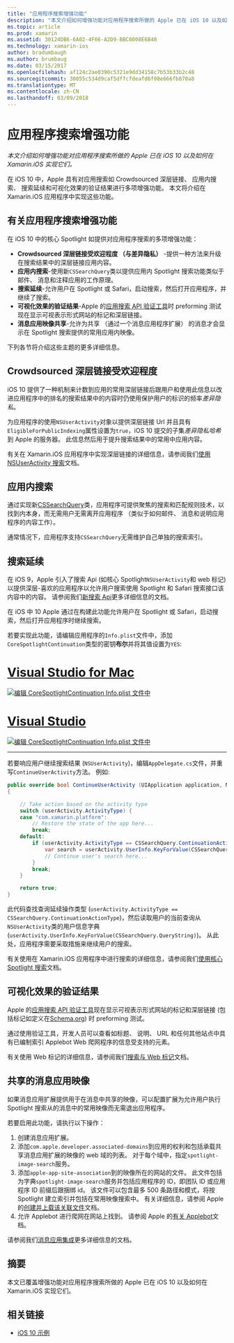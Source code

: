 ```yaml
---
title: "应用程序搜索增强功能"
description: "本文介绍如何增强功能对应用程序搜索所做的 Apple 已在 iOS 10 以及如何在 Xamarin.iOS 实现它们。"
ms.topic: article
ms.prod: xamarin
ms.assetid: 30124DB6-6A02-4F66-A2D9-BBC8008E6B48
ms.technology: xamarin-ios
author: bradumbaugh
ms.author: brumbaug
ms.date: 03/15/2017
ms.openlocfilehash: af124c2ae0390c5321e9dd34158c7b53b33b2c48
ms.sourcegitcommit: 30055c534d9caf5dffcfdeafd6f08e666fb870a8
ms.translationtype: MT
ms.contentlocale: zh-CN
ms.lasthandoff: 03/09/2018
---
```

# <a name="app-search-enhancements"></a>应用程序搜索增强功能

_本文介绍如何增强功能对应用程序搜索所做的 Apple 已在 iOS 10 以及如何在 Xamarin.iOS 实现它们。_

在 iOS 10 中，Apple 具有对应用搜索如 Crowdsourced 深层链接、 应用内搜索、 搜索延续和可视化效果的验证结果进行多项增强功能。 本文将介绍在 Xamarin.iOS 应用程序中实现这些功能。

## <a name="about-app-search-enhancements"></a>有关应用程序搜索增强功能

在 iOS 10 中的核心 Spotlight 如提供对应用程序搜索的多项增强功能：

- **Crowdsourced 深层链接受欢迎程度 （与差异隐私）** -提供一种方法来升级在搜索结果中的深层链接应用内容。
- **应用内搜索**-使用新`CSSearchQuery`类以提供应用内 Spotlight 搜索功能类似于邮件、 消息和注释应用的工作原理。
- **搜索延续**-允许用户在 Spotlight 或 Safari，启动搜索，然后打开应用程序，并继续了搜索。
- **可视化效果的验证结果**-Apple 的[应用搜索 API 验证工具](https://search.developer.apple.com/appsearch-validation-tool)时 preforming 测试现在显示可视表示形式网站的标记和深层链接。
- **消息应用映像共享**-允许为共享 （通过一个消息应用程序扩展） 的消息才会显示在 Spotlight 搜索提供的常用应用内映像。

下列各节将介绍这些主题的更多详细信息。

## <a name="crowdsourced-deep-link-popularity"></a>Crowdsourced 深层链接受欢迎程度

iOS 10 提供了一种机制来计数到应用的常用深层链接后跟用户和使用此信息以改进应用程序中的排名的搜索结果中的内容时仍使用保护用户的标识的频率*差异隐私*。

为应用程序的使用`NSUserActivity`对象以提供深层链接 Url 并且具有`EligibleForPublicIndexing`属性设置为`true`，iOS 10 提交的子集*差异隐私哈希*到 Apple 的服务器。 此信息然后用于提升搜索结果中的常用中应用内容。

有关在 Xamarin.iOS 应用程序中实现深层链接的详细信息，请参阅我们[使用 NSUserActivity 搜索](~/ios/platform/search/nsuseractivity.md)文档。

## <a name="in-app-searching"></a>应用内搜索

通过实现新[CSSearchQuery](https://developer.apple.com/reference/corespotlight/cssearchquery)类，应用程序可提供聚焦的搜索和匹配规则技术，以找到内本身，而无需用户无需离开应用程序 （类似于如何邮件、 消息和说明应用程序的内容工作）。

通常情况下，应用程序支持`CSSearchQuery`无需维护自己单独的搜索索引。 

## <a name="search-continuation"></a>搜索延续

在 iOS 9，Apple 引入了搜索 Api (如核心 Spotlight`NSUserActivity`和 web 标记) 以提供深层-喜欢的应用程序以允许用户搜索使用 Spotlight 和 Safari 搜索接口该内容中的内容。 请参阅我们[新搜索 Api](~/ios/platform/search/index.md)更多详细信息的文档。

在 iOS 中 10 Apple 通过在构建此功能允许用户在 Spotlight 或 Safari，启动搜索，然后打开应用程序时继续搜索。 

若要实现此功能，请编辑应用程序的`Info.plist`文件中，添加`CoreSpotlightContinuation`类型的密钥**布尔**并将其值设置为`YES`:

# <a name="visual-studio-for-mactabvsmac"></a>[Visual Studio for Mac](#tab/vsmac)

[![](app-search-enhancements-images/search01.png "编辑 CoreSpotlightContinuation Info.plist 文件中")](app-search-enhancements-images/search01.png#lightbox)

# <a name="visual-studiotabvswin"></a>[Visual Studio](#tab/vswin)

[![](app-search-enhancements-images/searchw01.png "编辑 CoreSpotlightContinuation Info.plist 文件中")](app-search-enhancements-images/search01.png#lightbox)

-----

若要响应用户继续搜索结果 (`NSUserActivity`)，编辑`AppDelegate.cs`文件，并重写`ContinueUserActivity`方法。 例如:

```csharp
public override bool ContinueUserActivity (UIApplication application, NSUserActivity userActivity, UIApplicationRestorationHandler completionHandler)
{

    // Take action based on the activity type
    switch (userActivity.ActivityType) {
    case "com.xamarin.platform":
        // Restore the state of the app here...
        break;
    default:
        if (userActivity.ActivityType == CSSearchQuery.ContinuationActionType) {
            var search = userActivity.UserInfo.KeyForValue(CSSearchQuery.QueryString);
            // Continue user's search here...
        }
        break;
    }

    return true;
}
```

此代码查找查询延续操作类型 (`userActivity.ActivityType == CSSearchQuery.ContinuationActionType`)，然后读取用户的当前查询从`NSUserActivity`类的用户信息字典 (`userActivity.UserInfo.KeyForValue(CSSearchQuery.QueryString)`)。 从此处，应用程序需要采取措施来继续用户的搜索。

有关使用在 Xamarin.iOS 应用程序中进行搜索的详细信息，请参阅我们[使用核心 Spotlight 搜索](~/ios/platform/search/corespotlight.md)文档。

## <a name="visualization-of-validation-results"></a>可视化效果的验证结果

Apple 的[应用搜索 API 验证工具](https://search.developer.apple.com/appsearch-validation-tool)现在显示可视表示形式网站的标记和深层链接 (包括标记如定义在[Schema.org](http://schema.org/)) 时 preforming 测试。

通过使用验证工具，开发人员可以查看如标题、 说明、 URL 和任何其他站点中具有已编制索引 Applebot Web 爬网程序的信息受支持的元素。

有关使用 Web 标记的详细信息，请参阅我们[搜索与 Web 标记](~/ios/platform/search/web-markup.md)文档。

## <a name="message-app-image-sharing"></a>共享的消息应用映像

如果消息应用扩展提供用于在消息中共享的映像，可以配置扩展为允许用户执行 Spotlight 搜索从的消息中的常用映像而无需退出应用程序。

若要启用此功能，请执行以下操作：

1. 创建消息应用扩展。
2. 添加`com.apple.developer.associated-domains`到应用的权利和包括承载共享消息应用扩展的映像的 web 域的列表。 对于每个域中，指定`spotlight-image-search`服务。
3. 添加`apple-app-site-association`到的映像所在的网站的文件。 此文件包括为字典`spotlight-image-search`服务并包括应用程序的 ID，即团队 ID 或应用程序 ID 前缀后跟捆绑 id。 该文件可以包含最多 500 条路径和模式，将按 Spotlight 建立索引并包括在常用映像搜索中。 有关详细信息，请参阅 Apple 的[创建并上载该关联文件](https://developer.apple.com/library/prerelease/content/documentation/General/Conceptual/AppSearch/UniversalLinks.html#//apple_ref/doc/uid/TP40016308-CH12-SW4)文档。
4. 允许 Applebot 进行爬网在网站上找到。 请参阅 Apple 的[有关 Applebot](https://support.apple.com/en-us/HT204683)文档。

请参阅我们[消息应用集成](~/ios/platform/message-app-integration/index.md)更多详细信息的文档。

## <a name="summary"></a>摘要

本文已覆盖增强功能对应用程序搜索所做的 Apple 已在 iOS 10 以及如何在 Xamarin.iOS 实现它们。



## <a name="related-links"></a>相关链接

- [iOS 10 示例](https://developer.xamarin.com/samples/ios/iOS10/)
